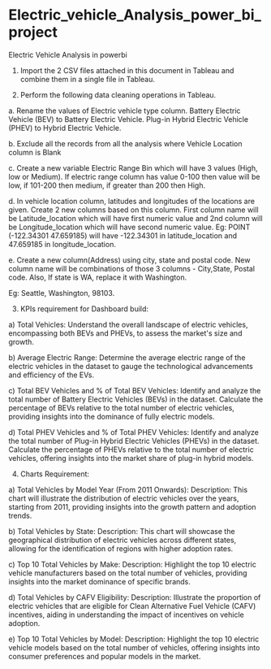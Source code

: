 # Electric_vehicle_Analysis_power_bi_project
Electric Vehicle Analysis in powerbi 
1.	Import the 2 CSV files attached in this document in Tableau and combine them in a single file in Tableau.

2.	Perform the following data cleaning operations in Tableau.

a.	Rename the values of Electric vehicle type column. Battery Electric Vehicle (BEV) to Battery Electric Vehicle. Plug-in Hybrid Electric Vehicle (PHEV) to Hybrid Electric Vehicle.

b.	Exclude all the records from all the analysis where Vehicle Location column is Blank

c.	Create a new variable Electric Range Bin which will have 3 values (High, low or Medium). If electric range column has value 0-100 then value will be low, if 101-200 then medium, if greater than 200 then High.

d.	In vehicle location column, latitudes and longitudes of the locations are given. Create 2 new columns based on this column. First column name will be Latitude_location which will have first numeric value and 2nd column will be Longitude_location which will have second numeric value.
Eg: POINT (-122.34301 47.659185) will have -122.34301 in latitude_location and 47.659185 in longitude_location.

e.	Create a new column(Address) using city, state and postal code. New column name will be combinations of those 3 columns - City,State, Postal code. Also, If state is WA, replace it with Washington. 

Eg: Seattle, Washington, 98103.







3.	KPIs requirement for Dashboard build:

a)	Total Vehicles:
Understand the overall landscape of electric vehicles, encompassing both BEVs and PHEVs, to assess the market's size and growth.


b)	Average Electric Range:
Determine the average electric range of the electric vehicles in the dataset to gauge the technological advancements and efficiency of the EVs.


c)	Total BEV Vehicles and % of Total BEV Vehicles:
Identify and analyze the total number of Battery Electric Vehicles (BEVs) in the dataset.
Calculate the percentage of BEVs relative to the total number of electric vehicles, providing insights into the dominance of fully electric models.


d)	Total PHEV Vehicles and % of Total PHEV Vehicles:
Identify and analyze the total number of Plug-in Hybrid Electric Vehicles (PHEVs) in the dataset.
Calculate the percentage of PHEVs relative to the total number of electric vehicles, offering insights into the market share of plug-in hybrid models.



















4.	Charts Requirement:

a)	Total Vehicles by Model Year (From 2011 Onwards):
Description: This chart will illustrate the distribution of electric vehicles over the years, starting from 2011, providing insights into the growth pattern and adoption trends.


b)	Total Vehicles by State:
Description: This chart will showcase the geographical distribution of electric vehicles across different states, allowing for the identification of regions with higher adoption rates.


c)	Top 10 Total Vehicles by Make:
Description: Highlight the top 10 electric vehicle manufacturers based on the total number of vehicles, providing insights into the market dominance of specific brands.


d)	Total Vehicles by CAFV Eligibility:
Description: Illustrate the proportion of electric vehicles that are eligible for Clean Alternative Fuel Vehicle (CAFV) incentives, aiding in understanding the impact of incentives on vehicle adoption.


e)	Top 10 Total Vehicles by Model:
Description: Highlight the top 10 electric vehicle models based on the total number of vehicles, offering insights into consumer preferences and popular models in the market.
